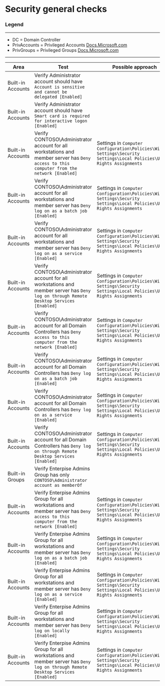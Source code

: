 # Security general checks

### Legend
---
- DC = Domain Controller
- PrivAccounts = Privileged Accounts [Docs.Microsoft.com](https://docs.microsoft.com/en-us/windows-server/identity/ad-ds/plan/security-best-practices/appendix-b--privileged-accounts-and-groups-in-active-directory)
- PrivGroups = Privileged Groups [Docs.Microsoft.com](https://docs.microsoft.com/en-us/windows-server/identity/ad-ds/plan/security-best-practices/appendix-b--privileged-accounts-and-groups-in-active-directory)

---

|Area|Test|Possible approach|Details|
|---|---|---|---|
|Built-in Accounts|Verify Administrator account should have `Account is sensitive and cannot be delegated [Enabled]`||[Docs.Microsoft.com](https://docs.microsoft.com/en-us/windows-server/identity/ad-ds/plan/security-best-practices/appendix-d--securing-built-in-administrator-accounts-in-active-directory)|
|Built-in Accounts|Verify Administrator account should have `Smart card is required for interactive logon [Enabled]`||[Docs.Microsoft.com](https://docs.microsoft.com/en-us/windows-server/identity/ad-ds/plan/security-best-practices/appendix-d--securing-built-in-administrator-accounts-in-active-directory)|
|Built-in Accounts|Verify CONTOSO\Administrator account for all workstations and member server has `Deny access to this computer from the network [Enabled]`|Settings in `Computer Configuration\Policies\Windows Settings\Security Settings\Local Policies\User Rights Assignments`|[Docs.Microsoft.com](https://docs.microsoft.com/en-us/windows-server/identity/ad-ds/plan/security-best-practices/appendix-d--securing-built-in-administrator-accounts-in-active-directory)|
|Built-in Accounts|Verify CONTOSO\Administrator account for all workstations and member server has `Deny log on as a batch job [Enabled]`|Settings in `Computer Configuration\Policies\Windows Settings\Security Settings\Local Policies\User Rights Assignments`|[Docs.Microsoft.com](https://docs.microsoft.com/en-us/windows-server/identity/ad-ds/plan/security-best-practices/appendix-d--securing-built-in-administrator-accounts-in-active-directory)|
|Built-in Accounts|Verify CONTOSO\Administrator account for all workstations and member server has `Deny log on as a service [Enabled]`|Settings in `Computer Configuration\Policies\Windows Settings\Security Settings\Local Policies\User Rights Assignments`|[Docs.Microsoft.com](https://docs.microsoft.com/en-us/windows-server/identity/ad-ds/plan/security-best-practices/appendix-d--securing-built-in-administrator-accounts-in-active-directory)|
|Built-in Accounts|Verify CONTOSO\Administrator account for all workstations and member server has `Deny log on through Remote Desktop Services [Enabled]`|Settings in `Computer Configuration\Policies\Windows Settings\Security Settings\Local Policies\User Rights Assignments`|[Docs.Microsoft.com](https://docs.microsoft.com/en-us/windows-server/identity/ad-ds/plan/security-best-practices/appendix-d--securing-built-in-administrator-accounts-in-active-directory)|
|Built-in Accounts|Verify CONTOSO\Administrator account for all Domain Controllers has `Deny access to this computer from the network [Enabled]`|Settings in `Computer Configuration\Policies\Windows Settings\Security Settings\Local Policies\User Rights Assignments`|[Docs.Microsoft.com](https://docs.microsoft.com/en-us/windows-server/identity/ad-ds/plan/security-best-practices/appendix-d--securing-built-in-administrator-accounts-in-active-directory)|
|Built-in Accounts|Verify CONTOSO\Administrator account for all Domain Controllers has `Deny log on as a batch job [Enabled]`|Settings in `Computer Configuration\Policies\Windows Settings\Security Settings\Local Policies\User Rights Assignments`|[Docs.Microsoft.com](https://docs.microsoft.com/en-us/windows-server/identity/ad-ds/plan/security-best-practices/appendix-d--securing-built-in-administrator-accounts-in-active-directory)|
|Built-in Accounts|Verify CONTOSO\Administrator account for all Domain Controllers has `Deny log on as a service [Enabled]`|Settings in `Computer Configuration\Policies\Windows Settings\Security Settings\Local Policies\User Rights Assignments`|[Docs.Microsoft.com](https://docs.microsoft.com/en-us/windows-server/identity/ad-ds/plan/security-best-practices/appendix-d--securing-built-in-administrator-accounts-in-active-directory)|
|Built-in Accounts|Verify CONTOSO\Administrator account for all Domain Controllers has `Deny log on through Remote Desktop Services [Enabled]`|Settings in `Computer Configuration\Policies\Windows Settings\Security Settings\Local Policies\User Rights Assignments`|[Docs.Microsoft.com](https://docs.microsoft.com/en-us/windows-server/identity/ad-ds/plan/security-best-practices/appendix-d--securing-built-in-administrator-accounts-in-active-directory)|
|Built-in Groups|Verify Enterpise Admins Group has only `CONTOSO\Administrator account as memberOf`|||
|Built-in Accounts|Verify Enterpise Admins Group for all workstations and member server has `Deny access to this computer from the network [Enabled]`|Settings in `Computer Configuration\Policies\Windows Settings\Security Settings\Local Policies\User Rights Assignments`|[Docs.Microsoft.com](https://docs.microsoft.com/en-us/windows-server/identity/ad-ds/plan/security-best-practices/appendix-e--securing-enterprise-admins-groups-in-active-directory)|
|Built-in Accounts|Verify Enterpise Admins Group for all workstations and member server has `Deny log on as a batch job [Enabled]`|Settings in `Computer Configuration\Policies\Windows Settings\Security Settings\Local Policies\User Rights Assignments`|[Docs.Microsoft.com](https://docs.microsoft.com/en-us/windows-server/identity/ad-ds/plan/security-best-practices/appendix-e--securing-enterprise-admins-groups-in-active-directory)|
|Built-in Accounts|Verify Enterpise Admins Group for all workstations and member server has `Deny log on as a service [Enabled]`|Settings in `Computer Configuration\Policies\Windows Settings\Security Settings\Local Policies\User Rights Assignments`|[Docs.Microsoft.com](https://docs.microsoft.com/en-us/windows-server/identity/ad-ds/plan/security-best-practices/appendix-e--securing-enterprise-admins-groups-in-active-directory)|
|Built-in Accounts|Verify Enterpise Admins Group for all workstations and member server has `Deny log on locally [Enabled]`|Settings in `Computer Configuration\Policies\Windows Settings\Security Settings\Local Policies\User Rights Assignments`|[Docs.Microsoft.com](https://docs.microsoft.com/en-us/windows-server/identity/ad-ds/plan/security-best-practices/appendix-e--securing-enterprise-admins-groups-in-active-directory)|
|Built-in Accounts|Verify Enterpise Admins Group for all workstations and member server has `Deny log on through Remote Desktop Services [Enabled]`|Settings in `Computer Configuration\Policies\Windows Settings\Security Settings\Local Policies\User Rights Assignments`|[Docs.Microsoft.com](https://docs.microsoft.com/en-us/windows-server/identity/ad-ds/plan/security-best-practices/appendix-e--securing-enterprise-admins-groups-in-active-directory)|